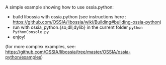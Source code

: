 A simple example showing how to use ossia.python:

- build libossia with ossia.python (see instructions here : https://github.com/OSSIA/libossia/wiki/Building#building-ossia-python)
- run with ossia_python.{so,dll,dylib} in the current folder `python PythonConsole.py`
- enjoy!

(for more complex examples, see: https://github.com/OSSIA/libossia/tree/master/OSSIA/ossia-python/examples)